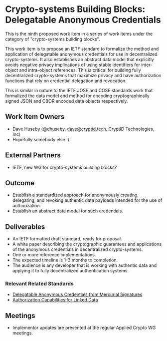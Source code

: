 # Crypto-systems Building Blocks: Delegatable Anonymous Credentials

This is the ninth proposed work item in a series of work items under the
category of "crypto-systems building blocks".

This work item is to propose an IETF standard to formalize the method and
application of delegatable anonymous credentials for use in decentralized
crypto-systems. It also establishes an abstract data model that explicitly
avoids negative privacy implications of using stable identifiers for inter-
object and intra-object references. This is critical for building fully
decentralized crypto-systems that maximize privacy and have authorization
functions that rely on credential delegation and revocation.

This is similar in nature to the IETF JOSE and COSE standards work that
formalized the data model and method for encoding cryptographically signed JSON
and CBOR encoded data objects respectively.

## Work Item Owners
- Dave Huseby (@dhuseby, dave@cryptid.tech, CryptID Technologies, Inc)
- Hopefully somebody else :)

## External Partners
- IETF, new WG for crypto-systems building blocks?

## Outcome
- Establish a standardized approach for anonymously creating, delegating, and
  revoking authentic data payloads intended for the use of authorization.
- Establish an abstract data model for such credentials.

## Deliverables
- An IETF formatted draft standard, ready for proposal.
- A white paper describing the cryptographic guarantees and applications of
  the anonymous credentials in decentralized crypto-systems.
- One or more reference implementations.
- The expected timeline is 1-3 months to completion.
- The audience is any developer that is working with authentic data and
  applying it to fully decentralized authentication systems.

### Relevant Related Standards
- [Delegatable Anonymous Credentials from Mercurial Signatures][0]
- [Authorization Capabilities for Linked Data][1]

## Meetings
- Implementor updates are presented at the regular Applied Crypto WG meetings.

[0]: https://eprint.iacr.org/2018/923.pdf
[1]: https://w3c-ccg.github.io/zcap-ld/
